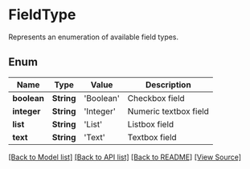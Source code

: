 ﻿# FieldType
Represents an enumeration of available field types.

## Enum
Name | Type | Value | Description
------------ | ------------- | ------------- | -------------
**boolean** | **String** | 'Boolean' | Checkbox field
**integer** | **String** | 'Integer' | Numeric textbox field
**list** | **String** | 'List' | Listbox field
**text** | **String** | 'Text' | Textbox field

[[Back to Model list]](../README.md#documentation-for-models) [[Back to API list]](../README.md#documentation-for-api-endpoints) [[Back to README]](../README.md) [[View Source]](../AsposePdfCloud/Models/FieldType.swift)

